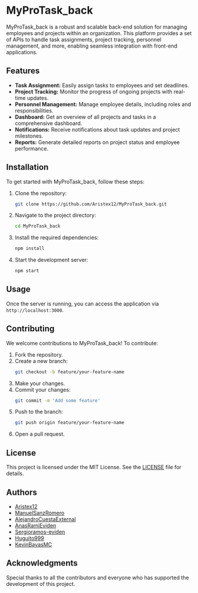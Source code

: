 # MyProTask_back

MyProTask_back is a robust and scalable back-end solution for managing employees and projects within an organization. This platform provides a set of APIs to handle task assignments, project tracking, personnel management, and more, enabling seamless integration with front-end applications.

## Features

- **Task Assignment:** Easily assign tasks to employees and set deadlines.
- **Project Tracking:** Monitor the progress of ongoing projects with real-time updates.
- **Personnel Management:** Manage employee details, including roles and responsibilities.
- **Dashboard:** Get an overview of all projects and tasks in a comprehensive dashboard.
- **Notifications:** Receive notifications about task updates and project milestones.
- **Reports:** Generate detailed reports on project status and employee performance.

## Installation

To get started with MyProTask_back, follow these steps:

1. Clone the repository:
    ```bash
    git clone https://github.com/Aristex12/MyProTask_back.git
    ```
2. Navigate to the project directory:
    ```bash
    cd MyProTask_back
    ```
3. Install the required dependencies:
    ```bash
    npm install
    ```
4. Start the development server:
    ```bash
    npm start
    ```

## Usage

Once the server is running, you can access the application via `http://localhost:3000`. 

## Contributing

We welcome contributions to MyProTask_back! To contribute:

1. Fork the repository.
2. Create a new branch:
    ```bash
    git checkout -b feature/your-feature-name
    ```
3. Make your changes.
4. Commit your changes:
    ```bash
    git commit -m 'Add some feature'
    ```
5. Push to the branch:
    ```bash
    git push origin feature/your-feature-name
    ```
6. Open a pull request.

## License

This project is licensed under the MIT License. See the [LICENSE](LICENSE) file for details.

## Authors

- [Aristex12](https://github.com/Aristex12)
- [ManuelSanzRomero](https://github.com/ManuelSanzRomero)
- [AlejandroCuestaExternal](https://github.com/AlejandroCuestaExternal)
- [AnasRamiEviden](https://github.com/AnasRamiEviden)
- [Sergioramos-eviden](https://github.com/AlejandroCuestaExternal)
- [Huguito999](https://github.com/Huguito999)
- [KevinBayasMC](https://github.com/KevinBayasMC)

## Acknowledgments

Special thanks to all the contributors and everyone who has supported the development of this project.
